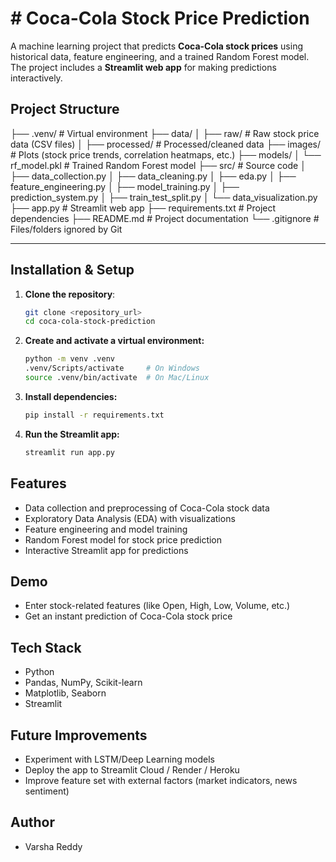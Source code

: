 # # Coca-Cola Stock Price Prediction

A machine learning project that predicts **Coca-Cola stock prices** using historical data, feature engineering, and a trained Random Forest model.  
The project includes a **Streamlit web app** for making predictions interactively.  


##  Project Structure

├── .venv/ # Virtual environment
├── data/
│ ├── raw/ # Raw stock price data (CSV files)
│ ├── processed/ # Processed/cleaned data
├── images/ # Plots (stock price trends, correlation heatmaps, etc.)
├── models/
│ └── rf_model.pkl # Trained Random Forest model
├── src/ # Source code
│ ├── data_collection.py
│ ├── data_cleaning.py
│ ├── eda.py
│ ├── feature_engineering.py
│ ├── model_training.py
│ ├── prediction_system.py
│ ├── train_test_split.py
│ └── data_visualization.py
├── app.py # Streamlit web app
├── requirements.txt # Project dependencies
├── README.md # Project documentation
└── .gitignore # Files/folders ignored by Git


---

##  Installation & Setup

1. **Clone the repository**:
   ```bash
   git clone <repository_url>
   cd coca-cola-stock-prediction
   ```

2. **Create and activate a virtual environment:**
    ```bash
    python -m venv .venv
    .venv/Scripts/activate     # On Windows
    source .venv/bin/activate  # On Mac/Linux
    ```

3. **Install dependencies:**
    ```bash
    pip install -r requirements.txt
    ```

4. **Run the Streamlit app:**
    ```bash
    streamlit run app.py
    ```

## Features
 - Data collection and preprocessing of Coca-Cola stock data
 - Exploratory Data Analysis (EDA) with visualizations
 - Feature engineering and model training
 - Random Forest model for stock price prediction
 - Interactive Streamlit app for predictions

## Demo
 - Enter stock-related features (like Open, High, Low, Volume, etc.)
 - Get an instant prediction of Coca-Cola stock price

## Tech Stack
 - Python
 - Pandas, NumPy, Scikit-learn
 - Matplotlib, Seaborn
 - Streamlit

## Future Improvements
 - Experiment with LSTM/Deep Learning models
 - Deploy the app to Streamlit Cloud / Render / Heroku
 - Improve feature set with external factors (market indicators, news sentiment)

## Author
 - Varsha Reddy
